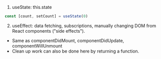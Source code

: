 1. useState: this.state
```javascript
const [count, setCount] = useState(0)
```
2. useEffect: data fetching, subscriptions, manually changing DOM from React components ("side effects"). 
* Same as componentDidMount, componentDidUpdate, componentWillUnmount
* Clean up work can also be done here by returning a function.
